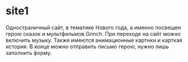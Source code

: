 # site1
Одностраничный сайт, в тематике Нового года, а именно посвещен герою сказок и мультфильмов Grinch.
При переходе на сайт можно включить музыку. Также имеются анимационные картнки и карткая история.
В конце можно отправить письмо герою, нужно лишь заполнить форму.
